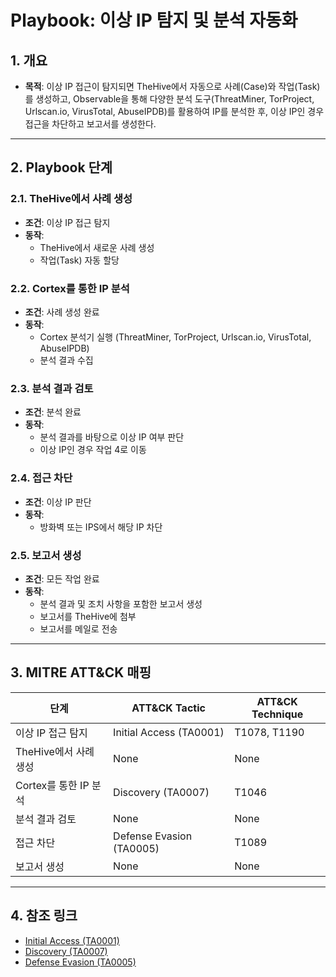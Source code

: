 # Playbook: 이상 IP 탐지 및 분석 자동화

## **1. 개요**

- **목적**: 이상 IP 접근이 탐지되면 TheHive에서 자동으로 사례(Case)와 작업(Task)를 생성하고, Observable을 통해 다양한 분석 도구(ThreatMiner, TorProject, Urlscan.io, VirusTotal, AbuseIPDB)를 활용하여 IP를 분석한 후, 이상 IP인 경우 접근을 차단하고 보고서를 생성한다.

---

## **2. Playbook 단계**

### **2.1. TheHive에서 사례 생성**

- **조건**: 이상 IP 접근 탐지
- **동작**:
  - TheHive에서 새로운 사례 생성
  - 작업(Task) 자동 할당

### **2.2. Cortex를 통한 IP 분석**

- **조건**: 사례 생성 완료
- **동작**:
  - Cortex 분석기 실행 (ThreatMiner, TorProject, Urlscan.io, VirusTotal, AbuseIPDB)
  - 분석 결과 수집

### **2.3. 분석 결과 검토**

- **조건**: 분석 완료
- **동작**:
  - 분석 결과를 바탕으로 이상 IP 여부 판단
  - 이상 IP인 경우 작업 4로 이동

### **2.4. 접근 차단**

- **조건**: 이상 IP 판단
- **동작**:
  - 방화벽 또는 IPS에서 해당 IP 차단

### **2.5. 보고서 생성**

- **조건**: 모든 작업 완료
- **동작**:
  - 분석 결과 및 조치 사항을 포함한 보고서 생성
  - 보고서를 TheHive에 첨부
  - 보고서를 메일로 전송

---

## **3. MITRE ATT&CK 매핑**

| **단계**              | **ATT&CK Tactic**        | **ATT&CK Technique** |
| --------------------- | ------------------------ | -------------------- |
| 이상 IP 접근 탐지     | Initial Access (TA0001)  | T1078, T1190         |
| TheHive에서 사례 생성 | None                     | None                 |
| Cortex를 통한 IP 분석 | Discovery (TA0007)       | T1046                |
| 분석 결과 검토        | None                     | None                 |
| 접근 차단             | Defense Evasion (TA0005) | T1089                |
| 보고서 생성           | None                     | None                 |

---

## **4. 참조 링크**

- [Initial Access (TA0001)](https://attack.mitre.org/tactics/TA0001/)
- [Discovery (TA0007)](https://attack.mitre.org/tactics/TA0007/)
- [Defense Evasion (TA0005)](https://attack.mitre.org/tactics/TA0005/)
